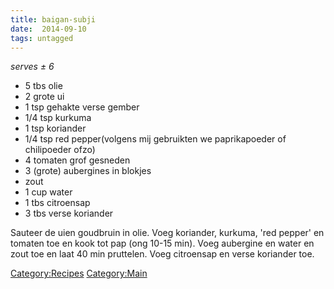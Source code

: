 ```yaml
---
title: baigan-subji
date:  2014-09-10
tags: untagged
---
```

*serves ± 6*

-   5 tbs olie
-   2 grote ui
-   1 tsp gehakte verse gember
-   1/4 tsp kurkuma
-   1 tsp koriander
-   1/4 tsp red pepper(volgens mij gebruikten we paprikapoeder of
    chilipoeder ofzo)
-   4 tomaten grof gesneden
-   3 (grote) aubergines in blokjes
-   zout
-   1 cup water
-   1 tbs citroensap
-   3 tbs verse koriander

Sauteer de uien goudbruin in olie. Voeg koriander, kurkuma, 'red pepper'
en tomaten toe en kook tot pap (ong 10-15 min). Voeg aubergine en water
en zout toe en laat 40 min pruttelen. Voeg citroensap en verse koriander
toe.

<Category:Recipes> <Category:Main>

